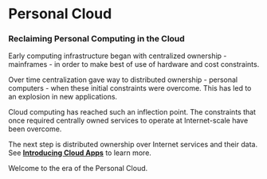 # Personal Cloud

### Reclaiming Personal Computing in the Cloud

Early computing infrastructure began with centralized ownership - mainframes - in order to make best of use of hardware and cost constraints.

Over time centralization gave way to distributed ownership - personal computers - when these initial constraints were overcome. This has led to an explosion in new applications.

Cloud computing has reached such an inflection point. The constraints that once required centrally owned services to operate at Internet-scale have been overcome.

The next step is distributed ownership over Internet services and their data. See **[Introducing Cloud Apps](?apps)** to learn more.

Welcome to the era of the Personal Cloud.
